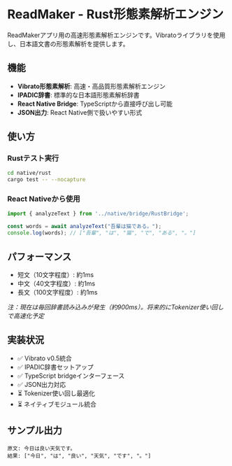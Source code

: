 # ReadMaker - Rust形態素解析エンジン

ReadMakerアプリ用の高速形態素解析エンジンです。Vibratoライブラリを使用し、日本語文書の形態素解析を提供します。

## 機能

- **Vibrato形態素解析**: 高速・高品質形態素解析エンジン
- **IPADIC辞書**: 標準的な日本語形態素解析辞書
- **React Native Bridge**: TypeScriptから直接呼び出し可能
- **JSON出力**: React Native側で扱いやすい形式

## 使い方

### Rustテスト実行
```bash
cd native/rust
cargo test -- --nocapture
```

### React Nativeから使用
```typescript
import { analyzeText } from '../native/bridge/RustBridge';

const words = await analyzeText("吾輩は猫である。");
console.log(words); // ["吾輩", "は", "猫", "で", "ある", "。"]
```

## パフォーマンス
- 短文（10文字程度）: 約1ms
- 中文（40文字程度）: 約1ms  
- 長文（100文字程度）: 約1ms

*注：現在は毎回辞書読み込みが発生（約900ms）。将来的にTokenizer使い回しで高速化予定*

## 実装状況

- ✅ Vibrato v0.5統合
- ✅ IPADIC辞書セットアップ
- ✅ TypeScript bridgeインターフェース
- ✅ JSON出力対応
- ⏳ Tokenizer使い回し最適化
- ⏳ ネイティブモジュール統合

## サンプル出力

```
原文: 今日は良い天気です。
結果: ["今日", "は", "良い", "天気", "です", "。"]
```
